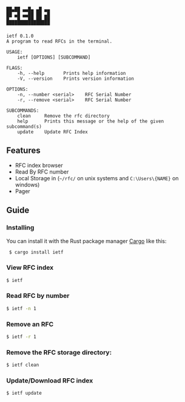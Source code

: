 ``` console
██▄██ ▄▄█▄ ▄█ ▄▄
██ ▄█ ▄▄██ ██ ▄█
█▄▄▄█▄▄▄██▄██▄██
▀▀▀▀▀▀▀▀▀▀▀▀▀▀▀▀

ietf 0.1.0
A program to read RFCs in the terminal.

USAGE:
    ietf [OPTIONS] [SUBCOMMAND]

FLAGS:
    -h, --help       Prints help information
    -V, --version    Prints version information

OPTIONS:
    -n, --number <serial>    RFC Serial Number
    -r, --remove <serial>    RFC Serial Number

SUBCOMMANDS:
    clean     Remove the rfc directory
    help      Prints this message or the help of the given subcommand(s)
    update    Update RFC Index					
```						

## Features
* RFC index browser
* Read By RFC number
* Local Storage in (`~/rfc/` on unix systems and `C:\Users\{NAME}` on
  windows)
* Pager 
		
## Guide

### Installing
You can install it with the Rust package manager 
[Cargo](https://github.com/rust-lang/cargo) like this:

``` bash
 $ cargo install ietf
```

### View RFC index

``` bash
$ ietf
```

### Read RFC by number
``` bash
$ ietf -n 1
```

### Remove an RFC
``` bash
$ ietf -r 1
```

### Remove the RFC storage directory:
``` bash
$ ietf clean
```

### Update/Download RFC index

``` bash
$ ietf update
```
